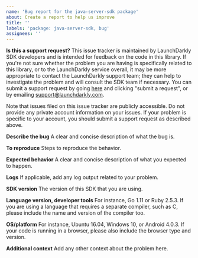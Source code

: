 ```yaml
---
name: 'Bug report for the java-server-sdk package'
about: Create a report to help us improve
title: ''
labels: 'package: java-server-sdk, bug'
assignees: ''
---
```


**Is this a support request?**
This issue tracker is maintained by LaunchDarkly SDK developers and is intended for feedback on the code in this library. If you're not sure whether the problem you are having is specifically related to this library, or to the LaunchDarkly service overall, it may be more appropriate to contact the LaunchDarkly support team; they can help to investigate the problem and will consult the SDK team if necessary. You can submit a support request by going [here](https://support.launchdarkly.com/) and clicking "submit a request", or by emailing support@launchdarkly.com.

Note that issues filed on this issue tracker are publicly accessible. Do not provide any private account information on your issues. If your problem is specific to your account, you should submit a support request as described above.

**Describe the bug**
A clear and concise description of what the bug is.

**To reproduce**
Steps to reproduce the behavior.

**Expected behavior**
A clear and concise description of what you expected to happen.

**Logs**
If applicable, add any log output related to your problem.

**SDK version**
The version of this SDK that you are using.

**Language version, developer tools**
For instance, Go 1.11 or Ruby 2.5.3. If you are using a language that requires a separate compiler, such as C, please include the name and version of the compiler too.

**OS/platform**
For instance, Ubuntu 16.04, Windows 10, or Android 4.0.3. If your code is running in a browser, please also include the browser type and version.

**Additional context**
Add any other context about the problem here.

